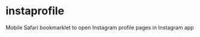 instaprofile
============

Mobile Safari bookmarklet to open Instagram profile pages in Instagram app
